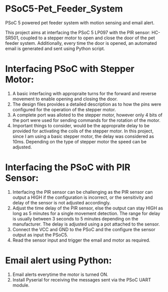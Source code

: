 # PSoC5-Pet_Feeder_System
PSoC 5 powered pet feeder system with motion sensing and email alert.


This project aims at interfacing the PSoC 5 LP097 with the PIR sensor: HC-SR501, coupled to a stepper motor to open and close the door of the pet feeder system. Additionally, every time the door is opened, an automated email is generated and sent using Python script.

# Interfacing PSoC with Stepper Motor: 
1. A basic interfacing with appropraite turns for the forward and reverse movement to enable opening and closing the door.
2. The design files provides a detailed description as to how the pins were configured for the operation of the stepper motor.
3. A complete port was alloted to the stepper motor, however only 4 bits of the port were used for sending commands for the rotation of the motor.
4. Important things to consider, would be the appropraite delay to be provided for activating the coils of the stepper motor. In this project, since I am using a basic stepper motor, the delay was considered as 10ms. Depending on the type of stepper motor the speed can be adjusted.


# Interfacing the PSoC with PIR Sensor:
1. Interfacing the PIR sensor can be challenging as the PIR sensor can output a HIGH if the configuration is incorrect, or the sensitivity and delay of the sensor is not adjusted accordingly.
2. Adjust the time delay of the PIR sensor, else the output can stay HIGH as long as 5 minutes for a single movement detection. The range for delay is usually between 3 seconds to 5 minutes depending on the manufacturer. The delay is adjusted using a pot attached to the sensor.
3. Connect the VCC and GND to the PSoC and the configure the sensor output as input the PSoC5. 
4. Read the sensor input and trigger the email and motor as required.


# Email alert using Python:
1. Email alerts everytime the motor is turned ON.
2. Install Pyserial for receiving the messages sent via the PSoC UART module. 
